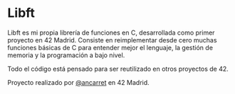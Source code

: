 # Libft

Libft es mi propia librería de funciones en C, desarrollada como primer proyecto en 42 Madrid. Consiste en reimplementar desde cero muchas funciones básicas de C para entender mejor el lenguaje, la gestión de memoria y la programación a bajo nivel.

Todo el código está pensado para ser reutilizado en otros proyectos de 42.

Proyecto realizado por [@ancarret](https://github.com/ancarret) en 42 Madrid.
